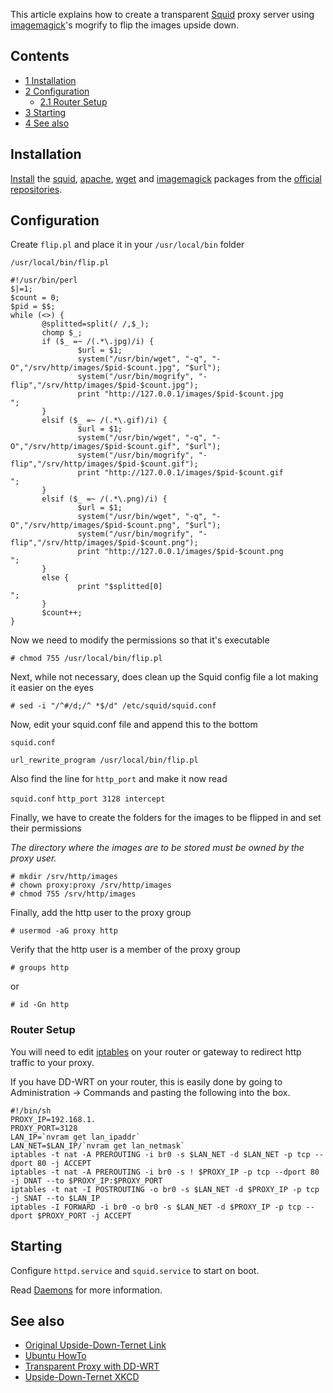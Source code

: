 This article explains how to create a transparent [Squid](/index.php/Squid "Squid") proxy server using [imagemagick](https://www.archlinux.org/packages/?name=imagemagick)'s mogrify to flip the images upside down.

## Contents

*   [1 Installation](#Installation)
*   [2 Configuration](#Configuration)
    *   [2.1 Router Setup](#Router_Setup)
*   [3 Starting](#Starting)
*   [4 See also](#See_also)

## Installation

[Install](/index.php/Install "Install") the [squid](https://www.archlinux.org/packages/?name=squid), [apache](https://www.archlinux.org/packages/?name=apache), [wget](https://www.archlinux.org/packages/?name=wget) and [imagemagick](https://www.archlinux.org/packages/?name=imagemagick) packages from the [official repositories](/index.php/Official_repositories "Official repositories").

## Configuration

Create `flip.pl` and place it in your `/usr/local/bin` folder

 `/usr/local/bin/flip.pl` 
```
#!/usr/bin/perl
$|=1;
$count = 0;
$pid = $$;
while (<>) {
       @splitted=split(/ /,$_);
       chomp $_;
       if ($_ =~ /(.*\.jpg)/i) {
               $url = $1;
               system("/usr/bin/wget", "-q", "-O","/srv/http/images/$pid-$count.jpg", "$url");
               system("/usr/bin/mogrify", "-flip","/srv/http/images/$pid-$count.jpg");
               print "http://127.0.0.1/images/$pid-$count.jpg
";
       }
       elsif ($_ =~ /(.*\.gif)/i) {
               $url = $1;
               system("/usr/bin/wget", "-q", "-O","/srv/http/images/$pid-$count.gif", "$url");
               system("/usr/bin/mogrify", "-flip","/srv/http/images/$pid-$count.gif");
               print "http://127.0.0.1/images/$pid-$count.gif
";
       }
       elsif ($_ =~ /(.*\.png)/i) {
               $url = $1;
               system("/usr/bin/wget", "-q", "-O","/srv/http/images/$pid-$count.png", "$url");
               system("/usr/bin/mogrify", "-flip","/srv/http/images/$pid-$count.png");
               print "http://127.0.0.1/images/$pid-$count.png
";
       }
       else {
               print "$splitted[0]
";
       }
       $count++;
}

```

Now we need to modify the permissions so that it's executable

 `# chmod 755 /usr/local/bin/flip.pl` 

Next, while not necessary, does clean up the Squid config file a lot making it easier on the eyes

 `# sed -i "/^#/d;/^ *$/d" /etc/squid/squid.conf` 

Now, edit your squid.conf file and append this to the bottom

 `squid.conf` 
```
url_rewrite_program /usr/local/bin/flip.pl

```

Also find the line for `http_port` and make it now read

 `squid.conf`  `http_port 3128 intercept` 

Finally, we have to create the folders for the images to be flipped in and set their permissions

*The directory where the images are to be stored must be owned by the proxy user.*

```
# mkdir /srv/http/images
# chown proxy:proxy /srv/http/images
# chmod 755 /srv/http/images

```

Finally, add the http user to the proxy group

 `# usermod -aG proxy http` 

Verify that the http user is a member of the proxy group

 `# groups http` 

or

 `# id -Gn http` 

### Router Setup

You will need to edit [iptables](/index.php/Iptables "Iptables") on your router or gateway to redirect http traffic to your proxy.

If you have DD-WRT on your router, this is easily done by going to Administration -> Commands and pasting the following into the box.

```
#!/bin/sh
PROXY_IP=192.168.1.
PROXY_PORT=3128
LAN_IP=`nvram get lan_ipaddr`
LAN_NET=$LAN_IP/`nvram get lan_netmask`
iptables -t nat -A PREROUTING -i br0 -s $LAN_NET -d $LAN_NET -p tcp --dport 80 -j ACCEPT
iptables -t nat -A PREROUTING -i br0 -s ! $PROXY_IP -p tcp --dport 80 -j DNAT --to $PROXY_IP:$PROXY_PORT
iptables -t nat -I POSTROUTING -o br0 -s $LAN_NET -d $PROXY_IP -p tcp -j SNAT --to $LAN_IP
iptables -I FORWARD -i br0 -o br0 -s $LAN_NET -d $PROXY_IP -p tcp --dport $PROXY_PORT -j ACCEPT

```

## Starting

Configure `httpd.service` and `squid.service` to start on boot.

Read [Daemons](/index.php/Daemons "Daemons") for more information.

## See also

*   [Original Upside-Down-Ternet Link](http://www.ex-parrot.com/pete/upside-down-ternet.html)
*   [Ubuntu HowTo](https://help.ubuntu.com/community/Upside-Down-TernetHowTo)
*   [Transparent Proxy with DD-WRT](http://www.dd-wrt.com/wiki/index.php/Squid_Transparent_Proxy)
*   [Upside-Down-Ternet XKCD](http://xkcd.com/341/)